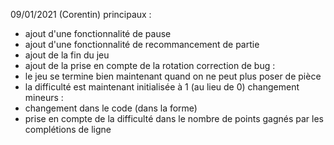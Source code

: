 09/01/2021 (Corentin)
principaux :
- ajout d'une fonctionnalité de pause
- ajout d'une fonctionnalité de recommancement de partie
- ajout de la fin du jeu
- ajout de la prise en compte de la rotation
correction de bug :
- le jeu se termine bien maintenant quand on ne peut plus poser de pièce
- la difficulté est maintenant initialisée à 1 (au lieu de 0)
changement mineurs :
- changement dans le code (dans la forme)
- prise en compte de la difficulté dans le nombre de points gagnés par les complétions de ligne
